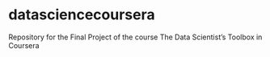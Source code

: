 datasciencecoursera
===================

Repository for the Final Project of the course The Data Scientist’s Toolbox in Coursera
